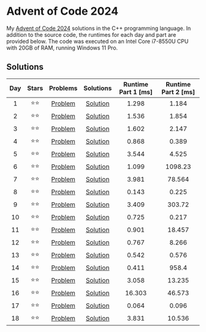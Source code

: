 # Advent of Code 2024

My [Advent of Code 2024](https://adventofcode.com/2024) solutions in the C++ programming language. In addition to the source code, the runtimes for each day and part are provided below. The code was executed on an Intel Core i7-8550U CPU with 20GB of RAM, running Windows 11 Pro.

## Solutions

|Day|Stars|Problems|Solutions|Runtime Part 1 [ms]|Runtime Part 2 [ms]|
|:-:|:-:|:-:|:-:|:-:|:-:|
|1|⭐⭐|[Problem](https://adventofcode.com/2024/day/1)|[Solution](Day01/main.cpp)|1.298|1.184|
|2|⭐⭐|[Problem](https://adventofcode.com/2024/day/2)|[Solution](Day02/main.cpp)|1.536|1.854|
|3|⭐⭐|[Problem](https://adventofcode.com/2024/day/3)|[Solution](Day03/main.cpp)|1.602|2.147|
|4|⭐⭐|[Problem](https://adventofcode.com/2024/day/4)|[Solution](Day04/main.cpp)|0.868|0.389|
|5|⭐⭐|[Problem](https://adventofcode.com/2024/day/5)|[Solution](Day05/main.cpp)|3.544|4.525|
|6|⭐⭐|[Problem](https://adventofcode.com/2024/day/6)|[Solution](Day06/main.cpp)|1.099|1098.23|
|7|⭐⭐|[Problem](https://adventofcode.com/2024/day/7)|[Solution](Day07/main.cpp)|3.981|78.564|
|8|⭐⭐|[Problem](https://adventofcode.com/2024/day/8)|[Solution](Day08/main.cpp)|0.143|0.225|
|9|⭐⭐|[Problem](https://adventofcode.com/2024/day/9)|[Solution](Day09/main.cpp)|3.409|303.72|
|10|⭐⭐|[Problem](https://adventofcode.com/2024/day/10)|[Solution](Day10/main.cpp)|0.725|0.217|
|11|⭐⭐|[Problem](https://adventofcode.com/2024/day/11)|[Solution](Day11/main.cpp)|0.901|18.457|
|12|⭐⭐|[Problem](https://adventofcode.com/2024/day/12)|[Solution](Day12/main.cpp)|0.767|8.266|
|13|⭐⭐|[Problem](https://adventofcode.com/2024/day/13)|[Solution](Day13/main.cpp)|0.542|0.576|
|14|⭐⭐|[Problem](https://adventofcode.com/2024/day/14)|[Solution](Day14/main.cpp)|0.411|958.4|
|15|⭐⭐|[Problem](https://adventofcode.com/2024/day/15)|[Solution](Day15/main.cpp)|3.058|13.235|
|16|⭐⭐|[Problem](https://adventofcode.com/2024/day/16)|[Solution](Day16/main.cpp)|16.303|46.573|
|17|⭐⭐|[Problem](https://adventofcode.com/2024/day/17)|[Solution](Day17/main.cpp)|0.064|0.096|
|18|⭐⭐|[Problem](https://adventofcode.com/2024/day/18)|[Solution](Day18/main.cpp)|3.831|10.536|

